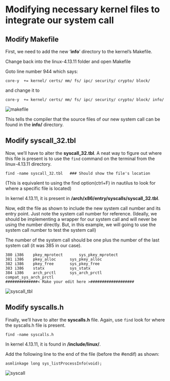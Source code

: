 # Modifying necessary kernel files to integrate our system call

## Modify Makefile

First, we need to add the new ‘**info**’ directory to the kernel’s Makefile.

Change back into the linux-4.13.11 folder and open Makefile

Goto line number 944 which says: 

```core-y  += kernel/ certs/ mm/ fs/ ipc/ security/ crypto/ block/```

and change it to 

```core-y  += kernel/ certs/ mm/ fs/ ipc/ security/ crypto/ block/ info/```

![makefile](./figs/makefile.png)

This tells the compiler that the source files of our new system call can be found in the **info/** directory.


## Modify syscall_32.tbl

Now, we’ll have to alter the **syscall_32.tbl**.
A neat way to figure out where this file is present is to use the `find` command on the terminal from the linux-4.13.11 directory.
```
find -name syscall_32.tbl   ### Should show the file's location
```
(This is equivalent to using the find option(ctrl+F) in nautilus to look for where a specific file is located)


In kernel 4.13.11, it is present in **/arch/x86/entry/syscalls/syscall_32.tbl**.

Now, edit the file as shown to include the new system call number and its entry point. Just note the system call number for reference. (Ideally, we should be implementing a wrapper for our system call and will never be using the number directly. But, in this example, we will going to use the system call number to test the system call)

The number of the system call should be one plus the number of the last system call (it was 385 in our case). 
```
380	i386	pkey_mprotect		sys_pkey_mprotect
381	i386	pkey_alloc		sys_pkey_alloc
382	i386	pkey_free		sys_pkey_free
383	i386	statx			sys_statx
384	i386	arch_prctl		sys_arch_prctl			compat_sys_arch_prctl
##############< Make your edit here >###################

```
![syscall_tbl](./figs/syscall_32.png)

## Modify syscalls.h

Finally, we’ll have to alter the **syscalls.h** file. Again, use `find` look for where the syscalls.h file is present.

```
find -name syscalls.h
```
In kernel 4.13.11, it is found in **/include/linux/**.

Add the following line to the end of the file (before the #endif) as shown:
```
asmlinkage long sys_listProcessInfo(void);
```
![syscall](./figs/syscalls.png)

